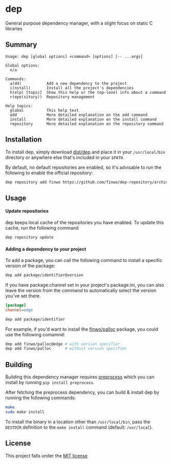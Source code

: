 dep
======

General purpose dependency manager, with a slight focus on static C libraries

Summary
-------

```
Usage: dep [global options] <command> [options] [-- ...args]

Global options:
  n/a

Commands:
  a(dd)           Add a new dependency to the project
  i(nstall)       Install all the project's dependencies
  h(elp) [topic]  Show this help or the top-level info about a command
  r(epo(sitory))  Repository management

Help topics:
  global          This help text
  add             More detailed explanation on the add command
  install         More detailed explanation on the install command
  repository      More detailed explanation on the repository command
```

Installation
------------

To install dep, simply download [dist/dep](dist/dep) and place it in your
`/usr/local/bin` directory or anywhere else that's included in your `$PATH`.

By default, no default repositories are enabled, so it's advisable to run the
following to enable the official repository:

```sh
dep repository add finwo https://github.com/finwo/dep-repository/archive/refs/heads/main.tar.gz
```

Usage
-----

#### Update repositories

dep keeps local cache of the repositories you have enabled. To update this
cache, run the following command

```sh
dep repository update
```

#### Adding a dependency to your project

To add a package, you can call the following command to install a specific
version of the package:

```sh
dep add package/identifier@version
```

If you have package.channel set in your project's package.ini, you can also
leave the version from the command to automatically select the version you've
set there.

```ini
[package]
channel=edge
```

```sh
dep add package/identifier
```

For example, if you'd want to install the [finwo/palloc][palloc] package, you
could use the following comamnd:

```sh
dep add finwo/palloc@edge # with version specifier
dep add finwo/palloc      # without version specifier
```

Building
--------

Building this dependency manager requires
[preprocess](https://pypi.org/project/preprocess/) which you can install by
running `pip install preprocess`.

After fetching the preprocess dependency, you can build & install dep by running
the following commands:

```sh
make
sudo make install
```

To install the binary in a location other than `/usr/local/bin`, pass the
`DESTDIR` definition to the `make install` command (default: `/usr/local`).

License
-------

This project falls under the [MIT license](LICENSE)

[palloc]: https://github.com/finwo/palloc.c
